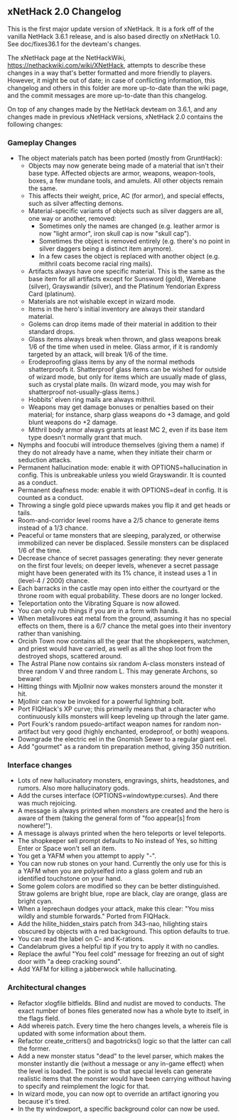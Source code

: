 ## xNetHack 2.0 Changelog

This is the first major update version of xNetHack. It is a fork off of
the vanilla NetHack 3.6.1 release, and is also based directly on
xNetHack 1.0. See doc/fixes36.1 for the devteam's changes.

The xNetHack page at the NetHackWiki, https://nethackwiki.com/wiki/XNetHack,
attempts to describe these changes in a way that's better formatted and more
friendly to players. However, it might be out of date; in case of conflicting
information, this changelog and others in this folder are more up-to-date than
the wiki page, and the commit messages are more up-to-date than this changelog.

On top of any changes made by the NetHack devteam on 3.6.1, and any changes
made in previous xNetHack versions, xNetHack 2.0 contains the following
changes:

### Gameplay Changes

- The object materials patch has been ported (mostly from GruntHack):
  - Objects may now generate being made of a material that isn't their base type.
    Affected objects are armor, weapons, weapon-tools, boxes, a few mundane
    tools, and amulets. All other objects remain the same.
  - This affects their weight, price, AC (for armor), and special effects, such
    as silver affecting demons.
  - Material-specific variants of objects such as silver daggers are all, one
    way or another, removed:
    - Sometimes only the names are changed (e.g. leather armor is now "light
      armor", iron skull cap is now "skull cap").
    - Sometimes the object is removed entirely (e.g. there's no point in silver
      daggers being a distinct item anymore).
    - In a few cases the object is replaced with another object (e.g. mithril
      coats become racial ring mails).
  - Artifacts always have one specific material. This is the same as the base
    item for all artifacts except for Sunsword (gold), Werebane (silver),
    Grayswandir (silver), and the Platinum Yendorian Express Card (platinum).
  - Materials are not wishable except in wizard mode.
  - Items in the hero's initial inventory are always their standard material.
  - Golems can drop items made of their material in addition to their standard
    drops.
  - Glass items always break when thrown, and glass weapons break 1/6 of the
    time when used in melee. Glass armor, if it is randomly targeted by an
    attack, will break 1/6 of the time.
  - Erodeproofing glass items by any of the normal methods shatterproofs it.
    Shatterproof glass items can be wished for outside of wizard mode, but only
    for items which are usually made of glass, such as crystal plate mails. (In
    wizard mode, you may wish for shatterproof not-usually-glass items.)
  - Hobbits' elven ring mails are always mithril.
  - Weapons may get damage bonuses or penalties based on their material; for
    instance, sharp glass weapons do +3 damage, and gold blunt weapons do +2
    damage.
  - Mithril body armor always grants at least MC 2, even if its base item type
    doesn't normally grant that much.
- Nymphs and foocubi will introduce themselves (giving them a name) if they do
  not already have a name, when they initiate their charm or seduction attacks.
- Permanent hallucination mode: enable it with OPTIONS=hallucination in config.
  This is unbreakable unless you wield Grayswandir. It is counted as a conduct.
- Permanent deafness mode: enable it with OPTIONS=deaf in config. It is counted
  as a conduct.
- Throwing a single gold piece upwards makes you flip it and get heads or
  tails.
- Room-and-corridor level rooms have a 2/5 chance to generate items instead of
  a 1/3 chance.
- Peaceful or tame monsters that are sleeping, paralyzed, or otherwise
  immobilized can never be displaced. Sessile monsters can be displaced 1/6 of
  the time.
- Decrease chance of secret passages generating: they never generate on the
  first four levels; on deeper levels, whenever a secret passage might have
  been generated with its 1% chance, it instead uses a 1 in (level-4 / 2000)
  chance.
- Each barracks in the castle may open into either the courtyard or the throne
  room with equal probability. These doors are no longer locked.
- Teleportation onto the Vibrating Square is now allowed.
- You can only rub things if you are in a form with hands.
- When metallivores eat metal from the ground, assuming it has no special
  effects on them, there is a 6/7 chance the metal goes into their inventory
  rather than vanishing.
- Orcish Town now contains all the gear that the shopkeepers, watchmen, and
  priest would have carried, as well as all the shop loot from the destroyed
  shops, scattered around.
- The Astral Plane now contains six random A-class monsters instead of three
  random V and three random L. This may generate Archons, so beware!
- Hitting things with Mjollnir now wakes monsters around the monster it hit.
- Mjollnir can now be invoked for a powerful lightning bolt.
- Port FIQHack's XP curve; this primarily means that a character who
  continuously kills monsters will keep leveling up through the later game.
- Port Fourk's random psuedo-artifact weapon names for random non-artifact but
  very good (highly enchanted, erodeproof, or both) weapons.
- Downgrade the electric eel in the Gnomish Sewer to a regular giant eel.
- Add "gourmet" as a random tin preparation method, giving 350 nutrition.

### Interface changes

- Lots of new hallucinatory monsters, engravings, shirts, headstones, and
  rumors. Also more hallucinatory gods.
- Add the curses interface (OPTIONS=windowtype:curses). And there was much
  rejoicing.
- A message is always printed when monsters are created and the hero is aware
  of them (taking the general form of "foo appear[s] from nowhere!").
- A message is always printed when the hero teleports or level teleports.
- The shopkeeper sell prompt defaults to No instead of Yes, so hitting Enter or
  Space won't sell an item.
- You get a YAFM when you attempt to apply "-".
- You can now rub stones on your hand. Currently the only use for this is a
  YAFM when you are polyselfed into a glass golem and rub an identified
  touchstone on your hand.
- Some golem colors are modified so they can be better distinguished. Straw
  golems are bright blue, rope are black, clay are orange, glass are bright
  cyan.
- When a leprechaun dodges your attack, make this clear: "You miss wildly and
  stumble forwards." Ported from FIQHack.
- Add the hilite_hidden_stairs patch from 343-nao, hilighting stairs obscured
  by objects with a red background. This option defaults to true.
- You can read the label on C- and K-rations.
- Candelabrum gives a helpful tip if you try to apply it with no candles.
- Replace the awful "You feel cold" message for freezing an out of sight door
  with "a deep cracking sound".
- Add YAFM for killing a jabberwock while hallucinating.

### Architectural changes

- Refactor xlogfile bitfields. Blind and nudist are moved to conducts. The
  exact number of bones files generated now has a whole byte to itself, in the
  flags field.
- Add whereis patch. Every time the hero changes levels, a whereis file is
  updated with some information about them.
- Refactor create_critters() and bagotricks() logic so that the latter can call
  the former.
- Add a new monster status "dead" to the level parser, which makes the monster
  instantly die (without a message or any in-game effect) when the level is
  loaded. The point is so that special levels can generate realistic items that
  the monster would have been carrying without having to specify and
  reimplement the logic for that.
- In wizard mode, you can now opt to override an artifact ignoring you because
  it's tired.
- In the tty windowport, a specific background color can now be used.
